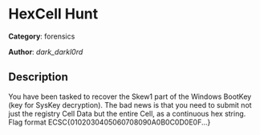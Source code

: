 # HexCell Hunt


**Category**: forensics

**Author**: _dark_darkl0rd_

## Description

You have been tasked to recover the Skew1 part of the Windows BootKey (key for SysKey decryption). The bad news is that you need to submit not just the registry Cell Data but the entire Cell, as a continuous hex string.
 Flag format ECSC{0102030405060708090A0B0C0D0E0F...}


